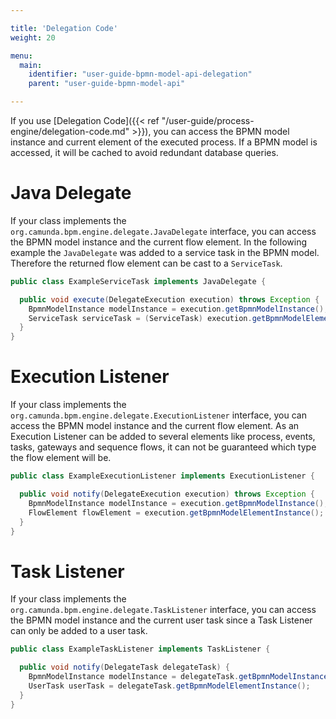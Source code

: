 ```yaml
---

title: 'Delegation Code'
weight: 20

menu:
  main:
    identifier: "user-guide-bpmn-model-api-delegation"
    parent: "user-guide-bpmn-model-api"

---
```



If you use [Delegation Code]({{< ref "/user-guide/process-engine/delegation-code.md" >}}), you can access the BPMN model instance and current element of the executed process. If a BPMN model is accessed, it will be cached to avoid redundant database queries.


# Java Delegate

If your class implements the `org.camunda.bpm.engine.delegate.JavaDelegate` interface, you can access the BPMN model instance
and the current flow element. In the following example the `JavaDelegate` was added to a service task in the BPMN model.
Therefore the returned flow element can be cast to a `ServiceTask`.

```java
public class ExampleServiceTask implements JavaDelegate {

  public void execute(DelegateExecution execution) throws Exception {
    BpmnModelInstance modelInstance = execution.getBpmnModelInstance();
    ServiceTask serviceTask = (ServiceTask) execution.getBpmnModelElementInstance();
  }
}
```


# Execution Listener

If your class implements the `org.camunda.bpm.engine.delegate.ExecutionListener` interface, you can access the BPMN model instance
and the current flow element. As an Execution Listener can be added to several elements like process, events, tasks, gateways
and sequence flows, it can not be guaranteed which type the flow element will be.

```java
public class ExampleExecutionListener implements ExecutionListener {

  public void notify(DelegateExecution execution) throws Exception {
    BpmnModelInstance modelInstance = execution.getBpmnModelInstance();
    FlowElement flowElement = execution.getBpmnModelElementInstance();
  }
}
```


# Task Listener

If your class implements the `org.camunda.bpm.engine.delegate.TaskListener` interface, you can access the BPMN model instance
and the current user task since a Task Listener can only be added to a user task.

```java
public class ExampleTaskListener implements TaskListener {

  public void notify(DelegateTask delegateTask) {
    BpmnModelInstance modelInstance = delegateTask.getBpmnModelInstance();
    UserTask userTask = delegateTask.getBpmnModelElementInstance();
  }
}
```
